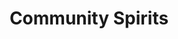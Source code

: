 ---
title: "Community Spirits"
url: /indianapolis/community-spirits-north-college-avenue/
shop: Spirituosen
---